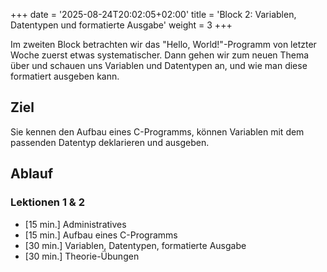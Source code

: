 +++
date = '2025-08-24T20:02:05+02:00'
title = 'Block 2: Variablen, Datentypen und formatierte Ausgabe'
weight = 3
+++

Im zweiten Block betrachten wir das "Hello, World!"-Programm von letzter Woche zuerst etwas systematischer. Dann gehen wir zum neuen Thema über und schauen uns Variablen und Datentypen an, und wie man diese formatiert ausgeben kann.

## Ziel

Sie kennen den Aufbau eines C-Programms, können Variablen mit dem passenden Datentyp deklarieren und ausgeben.

## Ablauf

### Lektionen 1 & 2

- [15 min.] Administratives
- [15 min.] Aufbau eines C-Programms
- [30 min.] Variablen, Datentypen, formatierte Ausgabe
- [30 min.] Theorie-Übungen
